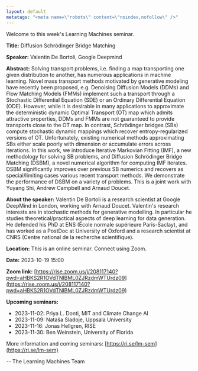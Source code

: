 ```yaml
---
layout: default
metatags: "<meta name=\"robots\" content=\"noindex,nofollow\" />"
---
```

Welcome to this week's Learning Machines seminar.

**Title:** Diffusion Schrödinger Bridge Matching

**Speaker:** Valentin De Bortoli, Google Deepmind

**Abstract:** Solving transport problems, i.e. finding a map transporting one given distribution to another, has numerous applications in machine learning. Novel mass transport methods motivated by generative modeling have recently been proposed, e.g. Denoising Diffusion Models (DDMs) and Flow Matching Models (FMMs) implement such a transport through a Stochastic Differential Equation (SDE) or an Ordinary Differential Equation (ODE). However, while it is desirable in many applications to approximate the deterministic dynamic Optimal Transport (OT) map which admits attractive properties, DDMs and FMMs are not guaranteed to provide transports close to the OT map. In contrast, Schrödinger bridges (SBs) compute stochastic dynamic mappings which recover entropy-regularized versions of OT. Unfortunately, existing numerical methods approximating SBs either scale poorly with dimension or accumulate errors across iterations. In this work, we introduce Iterative Markovian Fitting (IMF), a new methodology for solving SB problems, and Diffusion Schrödinger Bridge Matching (DSBM), a novel numerical algorithm for computing IMF iterates. DSBM significantly improves over previous SB numerics and recovers as special/limiting cases various recent transport methods. We demonstrate the performance of DSBM on a variety of problems. This is a joint work with Yuyang Shi, Andrew Campbell and Arnaud Doucet.

**About the speaker:** Valentin De Bortoli is a research scientist at Google DeepMind in London, working with Arnaud Doucet. Valentin's research interests are in stochastic methods for generative modelling. In particular he studies theoretical/practical aspects of deep learning for data generation. He defended his PhD at ENS (École normale supérieure Paris-Saclay), and has worked as a PostDoc at University of Oxford and a research scientist at CNRS (Centre national de la recherche scientifique).

**Location:** This is an online seminar. Connect using Zoom.

**Date:** 2023-10-19 15:00

**Zoom link:** [https://rise.zoom.us/j/208117140?pwd=aHBKS2R1OVdTNlBML0ZJRzdmWTUrdz09](https://rise.zoom.us/j/208117140?pwd=aHBKS2R1OVdTNlBML0ZJRzdmWTUrdz09)

**Upcoming seminars:**

* 2023-11-02: Priya L. Donti, MIT and Climate Change AI
* 2023-11-09: Nataša Sladoje, Uppsala University
* 2023-11-16: Jonas Hellgren, RISE
* 2023-11-30: Ben Weinstein, University of Florida

More information and coming seminars: [https://ri.se/lm-sem](https://ri.se/lm-sem)

-- The Learning Machines Team

